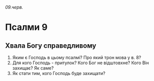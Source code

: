 
_09.черв._

# Псалми 9

## Хвала Богу справедливому
1. Яким є Господь в цьому псалмі? Про який трон мова у в. 8?
2. Для кого Господь - притулок? Кого Бог не відштовхне? Кого Він захищає? Як саме?
3. Як стати тим, кого Господь буде захищати?
